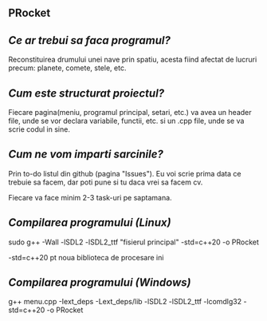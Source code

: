 ## PRocket

## *Ce ar trebui sa faca programul?*

Reconstituirea drumului unei nave prin spatiu, acesta fiind afectat de lucruri precum: planete, comete, stele, etc.

## *Cum este structurat proiectul?*

Fiecare pagina(meniu, programul principal, setari, etc.) va avea un header file, unde se vor declara variabile, functii, etc. si un .cpp file, unde se va scrie codul in sine.

## *Cum ne vom imparti sarcinile?*

Prin to-do listul din github (pagina "Issues"). Eu voi scrie prima data ce trebuie sa facem, dar poti pune si tu daca vrei sa facem cv.

Fiecare va face minim 2-3 task-uri pe saptamana.

## *Compilarea programului (Linux)*

sudo g++ -Wall -lSDL2 -lSDL2_ttf "fisierul principal" -std=c++20 -o PRocket

-std=c++20 pt noua biblioteca de procesare ini

## *Compilarea programului (Windows)*

g++ menu.cpp -Iext_deps -Lext_deps/lib -lSDL2 -lSDL2_ttf -lcomdlg32 -std=c++20 -o PRocket
